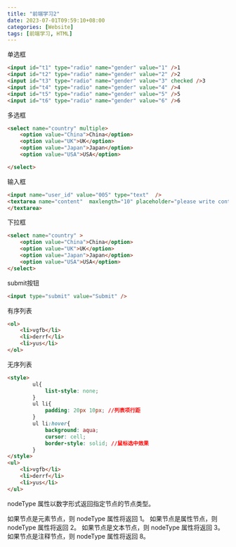 ```yaml
---
title: "前端学习2"
date: 2023-07-01T09:59:10+08:00
categories: [Website]
tags: [前端学习, HTML]
---
```


单选框
```html
<input id="t1" type="radio" name="gender" value="1" />1
<input id="t2" type="radio" name="gender" value="2" />2
<input id="t3" type="radio" name="gender" value="3" checked />3
<input id="t4" type="radio" name="gender" value="4" />4
<input id="t5" type="radio" name="gender" value="5" />5
<input id="t6" type="radio" name="gender" value="6" />6
```
多选框
```html
<select name="country" multiple>
	<option value="China">China</option>
	<option value="UK">UK</option>
	<option value="Japan">Japan</option>
	<option value="USA">USA</option>

</select>
```
输入框
```html
<input name="user_id" value="005" type="text"  />
<textarea name="content"  maxlength="10" placeholder="please write content..." required>
</textarea>
```
下拉框
```html
<select name="country" >
	<option value="China">China</option>
	<option value="UK">UK</option>
	<option value="Japan">Japan</option>
	<option value="USA">USA</option>
</select>
```
submit按钮
```html
<input type="submit" value="Submit" />
```
有序列表
```html
<ol>
	<li>vgfb</li>
	<li>derrf</li>
	<li>yus</li>
</ol>
```
无序列表
```html
<style>
		ul{
			list-style: none;
		}
		ul li{
			padding: 20px 10px; //列表项行距
		}
		ul li:hover{
			background: aqua;
			cursor: cell;
			border-style: solid; //鼠标选中效果
		}
</style>
<ul>
	<li>vgfb</li>
	<li>derrf</li>
	<li>yus</li>
</ul>
```
nodeType 属性以数字形式返回指定节点的节点类型。

如果节点是元素节点，则 nodeType 属性将返回 1。
如果节点是属性节点，则 nodeType 属性将返回 2。
如果节点是文本节点，则 nodeType 属性将返回 3。
如果节点是注释节点，则 nodeType 属性将返回 8。